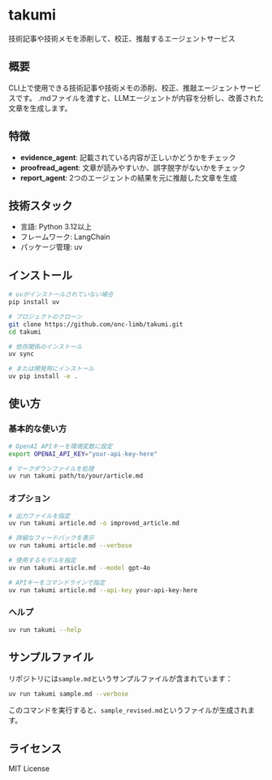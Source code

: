 # takumi

技術記事や技術メモを添削して、校正、推敲するエージェントサービス

## 概要

CLI上で使用できる技術記事や技術メモの添削、校正、推敲エージェントサービスです。
.mdファイルを渡すと、LLMエージェントが内容を分析し、改善された文章を生成します。

## 特徴

- **evidence_agent**: 記載されている内容が正しいかどうかをチェック
- **proofread_agent**: 文章が読みやすいか、誤字脱字がないかをチェック
- **report_agent**: 2つのエージェントの結果を元に推敲した文章を生成

## 技術スタック

- 言語: Python 3.12以上
- フレームワーク: LangChain
- パッケージ管理: uv

## インストール

```bash
# uvがインストールされていない場合
pip install uv

# プロジェクトのクローン
git clone https://github.com/onc-limb/takumi.git
cd takumi

# 依存関係のインストール
uv sync

# または開発用にインストール
uv pip install -e .
```

## 使い方

### 基本的な使い方

```bash
# OpenAI APIキーを環境変数に設定
export OPENAI_API_KEY="your-api-key-here"

# マークダウンファイルを処理
uv run takumi path/to/your/article.md
```

### オプション

```bash
# 出力ファイルを指定
uv run takumi article.md -o improved_article.md

# 詳細なフィードバックを表示
uv run takumi article.md --verbose

# 使用するモデルを指定
uv run takumi article.md --model gpt-4o

# APIキーをコマンドラインで指定
uv run takumi article.md --api-key your-api-key-here
```

### ヘルプ

```bash
uv run takumi --help
```

## サンプルファイル

リポジトリには`sample.md`というサンプルファイルが含まれています：

```bash
uv run takumi sample.md --verbose
```

このコマンドを実行すると、`sample_revised.md`というファイルが生成されます。

## ライセンス

MIT License
